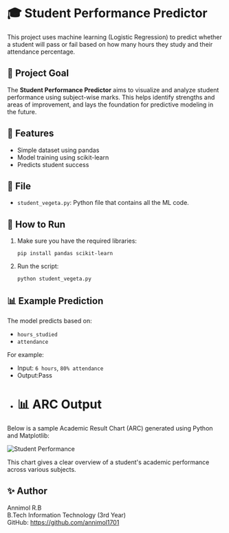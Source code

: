 
# 🎓 Student Performance Predictor

This project uses machine learning (Logistic Regression) to predict whether a student will pass or fail based on how many hours they study and their attendance percentage.
## 🎯 Project Goal

The **Student Performance Predictor** aims to visualize and analyze student performance using subject-wise marks. This helps identify strengths and areas of improvement, and lays the foundation for predictive modeling in the future.

## 📌 Features
- Simple dataset using pandas
- Model training using scikit-learn
- Predicts student success

## 📂 File
- `student_vegeta.py`: Python file that contains all the ML code.

## 🚀 How to Run
1. Make sure you have the required libraries:
   ```
   pip install pandas scikit-learn
   ```
2. Run the script:
   ```
   python student_vegeta.py
   ```

## 📊 Example Prediction
The model predicts based on:
- `hours_studied`
- `attendance`

For example:
- Input: `6 hours`, `80% attendance`
- Output:Pass
- # 📊 ARC Output

Below is a sample Academic Result Chart (ARC) generated using Python and Matplotlib:

![Student Performance](images/student_performance_arc_output.png)

This chart gives a clear overview of a student's academic performance across various subjects.

## ✨ Author
Annimol R.B  
B.Tech Information Technology (3rd Year)  
GitHub: https://github.com/annimol1701
